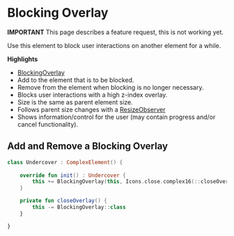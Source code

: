 # Blocking Overlay

**IMPORTANT** This page describes a feature request, this is not working yet.

Use this element to block user interactions on another element for a while.

**Highlights**

- [BlockingOverlay](../../../src/jsMain/kotlin/zakadabar/stack/frontend/builtin/util/BlockingOverlay.kt)
- Add to the element that is to be blocked.
- Remove from the element when blocking is no longer necessary.
- Blocks user interactions with a high z-index overlay.
- Size is the same as parent element size.
- Follows parent size changes with a [ResizeObserver](../../../src/jsMain/kotlin/zakadabar/stack/frontend/util/w3c/ResizeObserver.kt)
- Shows information/control for the user (may contain progress and/or cancel functionality).

## Add and Remove a Blocking Overlay

```kotlin
class Undercover : ComplexElement() {
 
    override fun init() : Undercover {
        this += BlockingOverlay(this, Icons.close.complex16(::closeOverlay))
    }

    private fun closeOverlay() {
        this -= BlockingOverlay::class
    }

}
```
